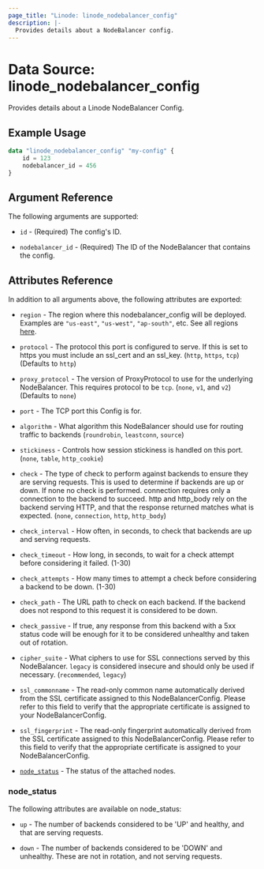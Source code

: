 ```yaml
---
page_title: "Linode: linode_nodebalancer_config"
description: |-
  Provides details about a NodeBalancer config.
---
```


# Data Source: linode\_nodebalancer_config

Provides details about a Linode NodeBalancer Config.

## Example Usage

```terraform
data "linode_nodebalancer_config" "my-config" {
    id = 123
    nodebalancer_id = 456
}
```

## Argument Reference

The following arguments are supported:

* `id` - (Required) The config's ID.

* `nodebalancer_id` - (Required) The ID of the NodeBalancer that contains the config.

## Attributes Reference

In addition to all arguments above, the following attributes are exported:

* `region` - The region where this nodebalancer_config will be deployed.  Examples are `"us-east"`, `"us-west"`, `"ap-south"`, etc. See all regions [here](https://api.linode.com/v4/regions).
  
* `protocol` - The protocol this port is configured to serve. If this is set to https you must include an ssl_cert and an ssl_key. (`http`, `https`, `tcp`) (Defaults to `http`)

* `proxy_protocol` - The version of ProxyProtocol to use for the underlying NodeBalancer. This requires protocol to be `tcp`. (`none`, `v1`, and `v2`) (Defaults to `none`)

* `port` - The TCP port this Config is for.
  
* `algorithm` - What algorithm this NodeBalancer should use for routing traffic to backends (`roundrobin`, `leastconn`, `source`)

* `stickiness` - Controls how session stickiness is handled on this port. (`none`, `table`, `http_cookie`)

* `check` - The type of check to perform against backends to ensure they are serving requests. This is used to determine if backends are up or down. If none no check is performed. connection requires only a connection to the backend to succeed. http and http_body rely on the backend serving HTTP, and that the response returned matches what is expected. (`none`, `connection`, `http`, `http_body`)

* `check_interval` - How often, in seconds, to check that backends are up and serving requests.

* `check_timeout` - How long, in seconds, to wait for a check attempt before considering it failed. (1-30)

* `check_attempts` - How many times to attempt a check before considering a backend to be down. (1-30)

* `check_path` - The URL path to check on each backend. If the backend does not respond to this request it is considered to be down.

* `check_passive` - If true, any response from this backend with a 5xx status code will be enough for it to be considered unhealthy and taken out of rotation.

* `cipher_suite` - What ciphers to use for SSL connections served by this NodeBalancer. `legacy` is considered insecure and should only be used if necessary. (`recommended`, `legacy`)

* `ssl_commonname` - The read-only common name automatically derived from the SSL certificate assigned to this NodeBalancerConfig. Please refer to this field to verify that the appropriate certificate is assigned to your NodeBalancerConfig.

* `ssl_fingerprint` - The read-only fingerprint automatically derived from the SSL certificate assigned to this NodeBalancerConfig. Please refer to this field to verify that the appropriate certificate is assigned to your NodeBalancerConfig.

* [`node_status`](#node_status) - The status of the attached nodes.

### node_status

The following attributes are available on node_status:

* `up` - The number of backends considered to be 'UP' and healthy, and that are serving requests.

* `down` - The number of backends considered to be 'DOWN' and unhealthy. These are not in rotation, and not serving requests.
